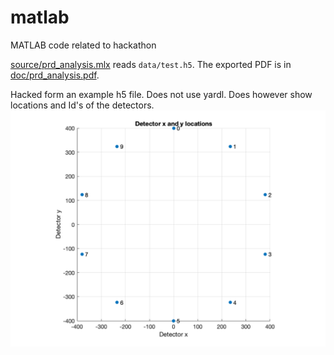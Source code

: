 # matlab
MATLAB code related to hackathon

[source/prd_analysis.mlx](source/prd_analysis.mlx) reads `data/test.h5`. The exported PDF is in [doc/prd_analysis.pdf](doc/prd_analysis.pdf).

Hacked form an example h5 file. Does not use yardl. Does however show locations and Id's of the detectors.
![Detector layout](doc/detectors.png)
